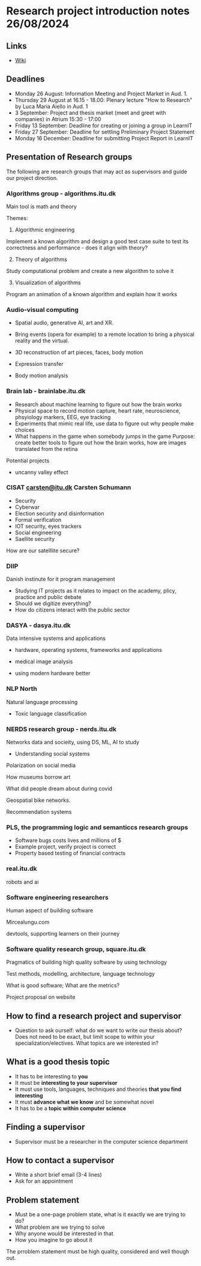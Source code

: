 # Research project introduction notes 26/08/2024

## Links

- [Wiki](https://wiki.itu.dk/computerscience/index.php/Research_Project_and_Thesis)

## Deadlines

- Monday 26 August: Information Meeting and Project Market in Aud. 1.
- Thursday 29 August at 16.15 - 18.00: Plenary lecture "How to Research" by Luca Maria Aiello in Aud. 1
- 3 September: Project and thesis market (meet and greet with companies) in Atrium 15:30 - 17:00
- Friday 13 September: Deadline for creating or joining a group in LearnIT
- Friday 27 September: Deadline for settling Preliminary Project Statement
- Monday 16 December: Deadline for submitting Project Report in LearnIT

## Presentation of Research groups

The following are research groups that may act as supervisors and guide our project direction.

### Algorithms group - algorithms.itu.dk

Main tool is math and theory

Themes:
1. Algorithmic engineering

Implement a known algorithm and design a good test case suite to test its correctness and performance - does it align with theory?

2. Theory of algorithms

Study computational problem and create a new algorithm to solve it

3. Visualization of algorithms

Program an animation of a known algorithm and explain how it works

### Audio-visual computing

- Spatial audio, generative AI, art and XR.

- Bring events (opera for example) to a remote location to bring a physical reality and the virtual.

- 3D reconstruction of art pieces, faces, body motion
- Expression transfer
- Body motion analysis

### Brain lab - brainlabe.itu.dk

- Research about machine learning to figure out how the brain works
- Physical space to record motion capture, heart rate, neuroscience, phsyiology markers, EEG, eye tracking
- Experiments that mimic real life, use data to figure out why people make choices
- What happens in the game when somebody jumps in the game
Purpose: create better tools to figure out how the brain works, how are images translated from the retina

Potential projects

- uncanny valley effect

### CISAT carsten@itu.dk Carsten Schumann

- Security
- Cyberwar
- Election security and disinformation
- Formal verification
- IOT security, eyes trackers
- Social engineering
- Saellite security

How are our satelllite secure?

### DIIP

Danish instinute for it program management

- Studying IT projects as it relates to impact on the academy, plicy, practice and public debate
- Should we digitize everything?
- How do citizens interact with the public sector

### DASYA - dasya.itu.dk

Data intensive systems and applications

- hardware, operating systems, frameworks and applications

- medical image analysis

- using modern hardware better

### NLP North

Natural language processing

- Toxic language classification


### NERDS research group - nerds.itu.dk

Networks data and socieity, using DS, ML, AI to study 

- Understanding social systems

Polarization on social media

How museums borrow art

What did people dream about during covid

Geospatial bike networks.

Recommendation systems

### PLS, the programming logic and semanticcs research groups

- Software bugs costs lives and millions of $
- Example project, verify project is correct
- Property based testing of financial contracts

### real.itu.dk

robots and ai

### Software engineering researchers

Human aspect of building software

Mircealungu.com

devtools, supporting learners on their journey

### Software quality research group, square.itu.dk

Pragmatics of building high quality software by using technology

Test methods, modelling, architecture, language technology

What is good software; What are the metrics?

Project proposal on website


## How to find a research project and supervisor

- Question to ask ourself: what do we want to write our thesis about? Does not need to be exact, but limit scope to within your specialization/electives. What topics are we interested in?

## What is a good thesis topic

- It has to be interesting to **you**
- It must be **interesting to your supervisor**
- It must use tools, languages, techniques and theories **that you find interesting**
- It must **advance what we know** and be somewhat novel
- It has to be a **topic within computer science**

## Finding a supervisor

- Supervisor must be a researcher in the computer science department

## How to contact a supervisor

- Write a short brief email (3-4 lines)
- Ask for an appointment

## Problem statement

- Must be a one-page problem state, what is it exactly we are trying to do?
- What problem are we trying to solve
- Why anyone would be interested in that
- How you imagine to go about it

The prroblem statement must be high quality, considered and well though out. 


